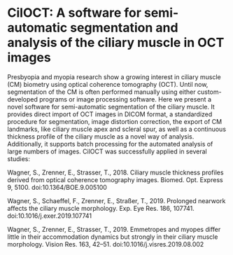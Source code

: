# CilOCT: A software for semi-automatic segmentation and analysis of the ciliary muscle in OCT images

Presbyopia and myopia research show a growing interest in ciliary muscle (CM) biometry using optical coherence tomography (OCT). Until now, segmentation of the CM is often performed manually using either custom-developed programs or image processing software. Here we present a novel software for semi-automatic segmentation of the ciliary muscle. It provides direct import of OCT images in DICOM format, a standardized procedure for segmentation, image distortion correction, the export of CM landmarks, like ciliary muscle apex and scleral spur, as well as a continuous thickness profile of the ciliary muscle as a novel way of analysis. Additionally, it supports batch processing for the automated analysis of large numbers of images. CilOCT was successfully applied in several studies:

Wagner, S., Zrenner, E., Strasser, T., 2018. Ciliary muscle thickness profiles derived from optical coherence tomography images. Biomed. Opt. Express 9, 5100. doi:10.1364/BOE.9.005100

Wagner, S., Schaeffel, F., Zrenner, E., Straßer, T., 2019. Prolonged nearwork affects the ciliary muscle morphology. Exp. Eye Res. 186, 107741. doi:10.1016/j.exer.2019.107741

Wagner, S., Zrenner, E., Strasser, T., 2019. Emmetropes and myopes differ little in their accommodation dynamics but strongly in their ciliary muscle morphology. Vision Res. 163, 42–51. doi:10.1016/j.visres.2019.08.002
